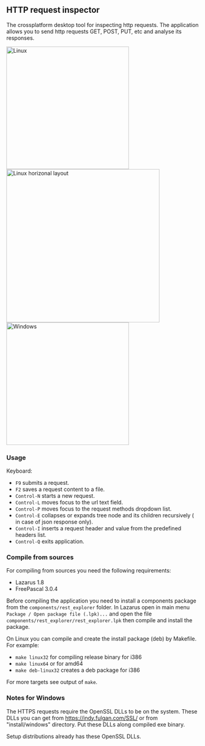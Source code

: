 ## HTTP request inspector

The crossplatform desktop tool for inspecting http requests.
The application allows you to send http requests GET, POST, PUT, etc and
analyse its responses.

<img src="https://github.com/skoro/http_inspector/blob/master/docs/screenshots/Screenshot_0.3-xfce-json.png" alt="Linux" width="320">
<img src="https://github.com/skoro/http_inspector/blob/master/docs/screenshots/Screenshot_0.3-xfce-hor_layout.png" alt="Linux horizonal layout" width="400">
<img src="https://github.com/skoro/http_inspector/blob/master/docs/screenshots/Screenshot-0.3-win-json.png" alt="Windows" width="320">

### Usage

Keyboard:

* `F9` submits a request.
* `F2` saves a request content to a file.
* `Control-N` starts a new request.
* `Control-L` moves focus to the url text field.
* `Control-P` moves focus to the request methods dropdown list.
* `Control-E` collapses or expands tree node and its children recursively (
  in case of json response only).
* `Control-I` inserts a request header and value from the predefined headers
  list.
* `Control-Q` exits application.

### Compile from sources

For compiling from sources you need the following requirements:
- Lazarus 1.8
- FreePascal 3.0.4

Before compiling the application you need to install a components package
from the `components/rest_explorer` folder. In Lazarus open in main
menu `Package / Open package file (.lpk)...` and open the file
`components/rest_explorer/rest_explorer.lpk` then compile and install the
package.

On Linux you can compile and create the install package (deb) by Makefile.
For example:
- `make linux32` for compiling release binary for i386
- `make linux64` or for amd64
- `make deb-linux32` creates a deb package for i386

For more targets see output of `make`.

### Notes for Windows

The HTTPS requests require the OpenSSL DLLs to be on the system. These DLLs
you can get from https://indy.fulgan.com/SSL/ or from "install/windows"
directory. Put these DLLs along compiled exe binary.

Setup distributions already has these OpenSSL DLLs.
